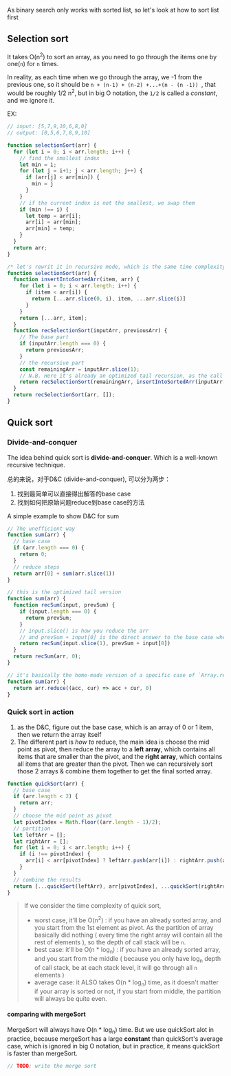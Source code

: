 As binary search only works with sorted list, so let's look at how to sort list first

## Selection sort

It takes O(n<sup>2</sup>) to sort an array, as you need to go through the items one by one(`n`) for `n` times. 

In reality, as each time when we go through the array, we -1 from the previous one, so it should be `n + (n-1) + (n-2) +...+(n - (n -1)) `, that would be roughly 1/2 n<sup>2</sup>, but in big O notation, the `1/2` is called a *constant*, and we ignore it.

EX:

```javascript
// input: [5,7,9,10,6,8,0]
// output: [0,5,6,7,8,9,10]

function selectionSort(arr) {  
  for (let i = 0; i < arr.length; i++) {
    // find the smallest index
    let min = i;
    for (let j = i+1; j < arr.length; j++) {
      if (arr[j] < arr[min]) {
        min = j
      }
    }
    // if the current index is not the smallest, we swap them
    if (min !== i) {
      let temp = arr[i];
      arr[i] = arr[min];
      arr[min] = temp;
    }
  }
  return arr;
}

/* let's rewrit it in recursive mode, which is the same time complexity, but uses much more space */
function selectionSort(arr) {
  function insertIntoSortedArr(item, arr) {
    for (let i = 0; i < arr.length; i++) {
      if (item < arr[i]) {
        return [...arr.slice(0, i), item, ...arr.slice(i)]
      }
    }
    return [...arr, item];
  }
  function recSelectionSort(inputArr, previousArr) {
    // The base part
    if (inputArr.length === 0) {
      return previousArr;
    }
    // the recursive part
    const remainingArr = inputArr.slice(1);
    // N.B. Here it's already an optimized tail recursion, as the call of the function itself is at the tail, it has nothing left to call when finished, so the execute engine can optimize the stack, and reuse the existing parent stack instead of creating a new stack frame.
    return recSelectionSort(remainingArr, insertIntoSortedArr(inputArr[0], previousArr))
  }
  return recSelectionSort(arr, []);
}
```



## Quick sort

### Divide-and-conquer

The idea behind quick sort is **divide-and-conquer**. Which is a well-known recursive technique.

总的来说，对于D&C (divide-and-conquer), 可以分为两步：

1. 找到最简单可以直接得出解答的base case
2. 找到如何把原始问题reduce到base case的方法

A simple example to show D&C for sum

```javascript
// The unefficient way
function sum(arr) {
  // base case
  if (arr.length === 0) {
    return 0;
  }
  // reduce steps
  return arr[0] + sum(arr.slice(1))
}

// this is the optimized tail version
function sum(arr) {
  function recSum(input, prevSum) {
    if (input.length === 0) {
      return prevSum;
    }
    // input.slice() is how you reduce the arr
    // and prevSum + input[0] is the direct answer to the base case where array has only one item
    return recSum(input.slice(1), prevSum + input[0])
  }
  return recSum(arr, 0);
}

// it's basically the home-made version of a specific case of `Array.reduce`
function sum(arr) {
  return arr.reduce((acc, cur) => acc + cur, 0)
}
```



### Quick sort in action

1. as the D&C, figure out the base case, which is an array of 0 or 1 item, then we return the array itself
2. The different part is *how to* reduce, the main idea is choose the mid point as pivot, then reduce the array to a **left array**, which contains all items that are smaller than the pivot, and the **right array**, which contains all items that are greater than the pivot. Then we can recursively sort those 2 arrays & combine them together to get the final sorted array.

```javascript
function quickSort(arr) {
  // base case
  if (arr.length < 2) {
    return arr;
  }
  // choose the mid point as pivot
  let pivotIndex = Math.floor((arr.length - 1)/2);
  // partition
  let leftArr = [];
  let rightArr = [];
  for (let i = 0; i < arr.length; i++) {
    if (i !== pivotIndex) {
      arr[i] < arr[pivotIndex] ? leftArr.push(arr[i]) : rightArr.push(arr[i]);
    }
  }
  // combine the results
  return [...quickSort(leftArr), arr[pivotIndex], ...quickSort(rightArr)]
}
```

> If we consider the time complexity of quick sort, 
>
> - worst case, it'll be O(n<sup>2</sup>) :  if you have an already sorted array, and you start from the 1st element as pivot. As the partition of array basically did nothing ( every time the right array will contain all the rest of elements ), so the depth of call stack will be `n`.
> - best case: it'll be O(n * log<sub>n</sub>) : if you have an already sorted array, and you start from the middle ( because you only have log<sub>n</sub> depth of call stack, be at each stack level, it will go through all `n` elements )
> - average case: it ALSO takes O(n * log<sub>n</sub>) time, as it doesn't matter if your array is sorted or not, if you start from middle, the partition will always be quite even.

#### comparing with mergeSort

MergeSort will always have O(n * log<sub>n</sub>) time. But we use quickSort alot in practice, because mergeSort has a large **constant** than quickSort's average case, which is ignored in big O notation, but in practice, it means quickSort is faster than mergeSort.

```javascript
// TODO: write the merge sort
```

